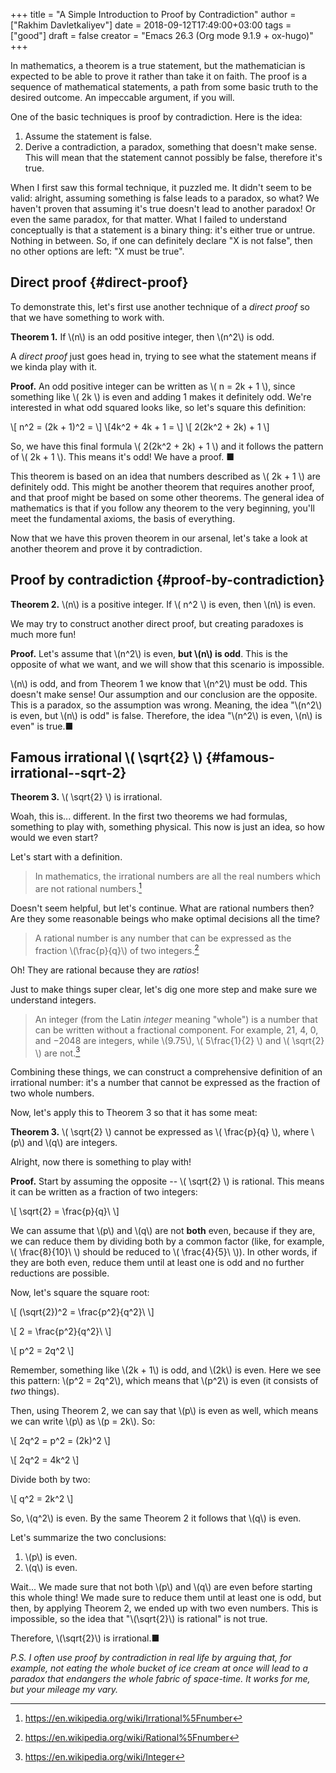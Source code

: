 +++
title = "A Simple Introduction to Proof by Contradiction"
author = ["Rakhim Davletkaliyev"]
date = 2018-09-12T17:49:00+03:00
tags = ["good"]
draft = false
creator = "Emacs 26.3 (Org mode 9.1.9 + ox-hugo)"
+++

<script src="{{ "js/mathjax-config.js" | absURL }}"></script>
<script type="text/javascript" src="https://cdnjs.cloudflare.com/ajax/libs/mathjax/2.7.4/MathJax.js?config=TeX-AMS_HTML"></script>

In mathematics, a theorem is a true statement, but the mathematician is expected to be able to prove it rather than take it on faith. The proof is a sequence of mathematical statements, a path from some basic truth to the desired outcome. An impeccable argument, if you will.

One of the basic techniques is proof by contradiction. Here is the idea:

1.  Assume the statement is false.
2.  Derive a contradiction, a paradox, something that doesn't make sense. This will mean that the statement cannot possibly be false, therefore it's true.

When I first saw this formal technique, it puzzled me. It didn't seem to be valid: alright, assuming something is false leads to a paradox, so what? We haven't proven that assuming it's true doesn't lead to another paradox! Or even the same paradox, for that matter. What I failed to understand conceptually is that a statement is a binary thing: it's either true or untrue. Nothing in between. So, if one can definitely declare "X is not false", then no other options are left: "X must be true".


## Direct proof {#direct-proof}

To demonstrate this, let's first use another technique of a _direct proof_ so that we have something to work with.

**Theorem 1.** If \\(n\\) is an odd positive integer, then \\(n^2\\) is odd.

A _direct proof_ just goes head in, trying to see what the statement means if we kinda play with it.

**Proof.** An odd positive integer can be written as \\( n = 2k + 1 \\), since something like \\( 2k \\) is even and adding 1 makes it definitely odd. We're interested in what odd squared looks like, so let's square this definition:

\\[ n^2 = (2k + 1)^2 = \\]
\\[4k^2 + 4k + 1 = \\]
\\[ 2(2k^2 + 2k) + 1 \\]

So, we have this final formula \\( 2(2k^2 + 2k) + 1 \\) and it follows the pattern of \\( 2k + 1 \\). This means it's odd! We have a proof. ■

This theorem is based on an idea that numbers described as \\( 2k + 1 \\) are definitely odd. This might be another theorem that requires another proof, and that proof might be based on some other theorems. The general idea of mathematics is that if you follow any theorem to the very beginning, you'll meet the fundamental axioms, the basis of everything.

Now that we have this proven theorem in our arsenal, let's take a look at another theorem and prove it by contradiction.


## Proof by contradiction {#proof-by-contradiction}

**Theorem 2.** \\(n\\) is a positive integer. If \\( n^2 \\) is even, then \\(n\\) is even.

We may try to construct another direct proof, but creating paradoxes is much more fun!

**Proof.** Let's assume that \\(n^2\\) is even, **but \\(n\\) is odd**. This is the opposite of what we want, and we will show that this scenario is impossible.

\\(n\\) is odd, and from Theorem 1 we know that \\(n^2\\) must be odd. This doesn't make sense! Our assumption and our conclusion are the opposite. This is a paradox, so the assumption was wrong. Meaning, the idea "\\(n^2\\) is even, but \\(n\\) is odd" is false. Therefore, the idea "\\(n^2\\) is even, \\(n\\) is even" is true.■


## Famous irrational \\( \sqrt{2} \\) {#famous-irrational--sqrt-2}

**Theorem 3.** \\( \sqrt{2} \\) is irrational.

Woah, this is... different. In the first two theorems we had formulas, something to play with, something physical. This now is just an idea, so how would we even start?

Let's start with a definition.

> In mathematics, the irrational numbers are all the real numbers which are not rational numbers.[^fn:1]

Doesn't seem helpful, but let's continue. What are rational numbers then? Are they some reasonable beings who make optimal decisions all the time?

> A rational number is any number that can be expressed as the fraction \\(\frac{p}{q}\\) of two integers.[^fn:2]

Oh! They are rational because they are _ratios_!

Just to make things super clear, let's dig one more step and make sure we understand integers.

> An integer (from the Latin _integer_ meaning "whole") is a number that can be written without a fractional component. For example, 21, 4, 0, and −2048 are integers, while \\(9.75\\), \\( 5\frac{1}{2} \\) and \\( \sqrt{2} \\) are not.[^fn:3]

Combining these things, we can construct a comprehensive definition of an irrational number: it's a number that cannot be expressed as the fraction of two whole numbers.

Now, let's apply this to Theorem 3 so that it has some meat:

**Theorem 3.** \\( \sqrt{2} \\) cannot be expressed as \\( \frac{p}{q} \\), where \\(p\\) and \\(q\\) are integers.

Alright, now there is something to play with!

**Proof.** Start by assuming the opposite -- \\( \sqrt{2} \\) is rational. This means it can be written as a fraction of two integers:

\\[ \sqrt{2} = \frac{p}{q}\ \\]

We can assume that \\(p\\) and \\(q\\) are not **both** even, because if they are, we can reduce them by dividing both by a common factor (like, for example, \\( \frac{8}{10}\ \\) should be reduced to \\( \frac{4}{5}\ \\)). In other words, if they are both even, reduce them until at least one is odd and no further reductions are possible.

Now, let's square the square root:

\\[ (\sqrt{2})^2 = \frac{p^2}{q^2}\ \\]

\\[ 2 = \frac{p^2}{q^2}\ \\]

\\[ p^2 = 2q^2 \\]

Remember, something like \\(2k + 1\\) is odd, and \\(2k\\) is even. Here we see this pattern: \\(p^2 = 2q^2\\), which means that \\(p^2\\) is even (it consists of _two_ things).

Then, using Theorem 2, we can say that \\(p\\) is even as well, which means we can write \\(p\\) as \\(p = 2k\\). So:

\\[ 2q^2 = p^2 = (2k)^2 \\]

\\[ 2q^2 = 4k^2 \\]

Divide both by two:

\\[ q^2 = 2k^2 \\]

So, \\(q^2\\) is even. By the same Theorem 2 it follows that \\(q\\) is even.

Let's summarize the two conclusions:

1.  \\(p\\) is even.
2.  \\(q\\) is even.

Wait... We made sure that not both \\(p\\) and \\(q\\) are even before starting this whole thing! We made sure to reduce them until at least one is odd, but then, by applying Theorem 2, we ended up with two even numbers. This is impossible, so the idea that "\\(\sqrt{2}\\) is rational" is not true.

Therefore, \\(\sqrt{2}\\) is irrational.■

_P.S. I often use proof by contradiction in real life by arguing that, for example, not eating the whole bucket of ice cream at once will lead to a paradox that endangers the whole fabric of space-time. It works for me, but your mileage my vary._

[^fn:1]: <https://en.wikipedia.org/wiki/Irrational%5Fnumber>
[^fn:2]: <https://en.wikipedia.org/wiki/Rational%5Fnumber>
[^fn:3]: <https://en.wikipedia.org/wiki/Integer>
